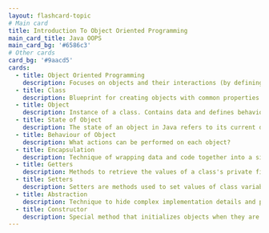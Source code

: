 ```yaml
---
layout: flashcard-topic
# Main card
title: Introduction To Object Oriented Programming
main_card_title: Java OOPS
main_card_bg: '#6586c3'
# Other cards
card_bg: '#9aacd5'
cards:
  - title: Object Oriented Programming
    description: Focuses on objects and their interactions (by defining blueprints called classes)
  - title: Class
    description: Blueprint for creating objects with common properties and behaviors
  - title: Object
    description: Instance of a class. Contains data and defines behavior.
  - title: State of Object
    description: The state of an object in Java refers to its current data values
  - title: Behaviour of Object
    description: What actions can be performed on each object?
  - title: Encapsulation
    description: Technique of wrapping data and code together into a single unit
  - title: Getters
    description: Methods to retrieve the values of a class's private fields
  - title: Setters
    description: Setters are methods used to set values of class variables
  - title: Abstraction
    description: Technique to hide complex implementation details and provide a simplified view
  - title: Constructor
    description: Special method that initializes objects when they are created
---
```

